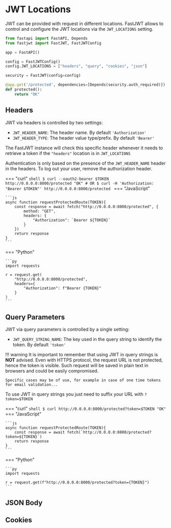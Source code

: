 # JWT Locations

JWT can be provided with request in different locations. FastJWT allows to control and configure the JWT locations via the `JWT_LOCATIONS` setting.

```py linenums="1"
from fastapi import FastAPI, Depends
from fastjwt import FastJWT, FastJWTConfig

app = FastAPI()

config = FastJWTConfig()
config.JWT_LOCATIONS = ["headers", "query", "cookies", "json"]

security = FastJWT(config=config)

@app.get('/protected', dependencies=[Depends(security.auth_required)])
def protected():
    return "OK"

```

## Headers

JWT via headers is controlled by two settings:

- `JWT_HEADER_NAME`: The header name. By default `'Authorization'`
- `JWT_HEADER_TYPE`: The header value type/prefix. By default `'Bearer'`

The FastJWT instance will check this specific header whenever it needs to retrieve a token if the `"headers"` location is in `JWT_LOCATIONS`

Authentication is only based on the presence of the `JWT_HEADER_NAME` header in the headers. To log out your user, remove the authorization header.

=== "curl"
    ```shell
    $ curl --oauth2-bearer $TOKEN http://0.0.0.0:8000/protected
     "OK"
    # OR
    $ curl -H 'Authorization: "Bearer $TOKEN"' http://0.0.0.0:8000/protected
    ```
=== "JavaScript"

    ```js
    async function requestProtectedRoute(TOKEN){
        const response = await fetch("http://0.0.0.0:8000/protected", {
            method: "GET",
            headers: {
                "Authorization": `Bearer ${TOKEN}`
            }
        })
        return response
    }
    ```
=== "Python"

    ```py
    import requests
    
    r = request.get(
        "http://0.0.0.0:8000/protected", 
        headers={
            "Authorization": f"Bearer {TOKEN}"
        }
    )
    ```

## Query Parameters

JWT via query parameters is controlled by a single setting:

- `JWT_QUERY_STRING_NAME`: The key used in the query string to identify the token. By default `'token'`

!!! warning
    It is important to remember that using JWT in query strings is **NOT** advised. Even with HTTPS protocol, the request URL is not protected, hence the token is visible.
    Such request will be saved in plain text in browsers and could be easily compromised.

    Specific cases may be of use, for example in case of one time tokens for email validation...

To use JWT in query strings you just need to suffix your URL with `?token=$TOKEN`

=== "curl"
    ```shell
    $ curl http://0.0.0.0:8000/protected?token=$TOKEN
     "OK"
    ```
=== "JavaScript"

    ```js
    async function requestProtectedRoute(TOKEN){
        const response = await fetch(`http://0.0.0.0:8000/protected?token=${TOKEN}`)
        return response
    }
    ```
=== "Python"

    ```py
    import requests
    
    r = request.get(f"http://0.0.0.0:8000/protected?token={TOKEN}")
    ```

## JSON Body

## Cookies